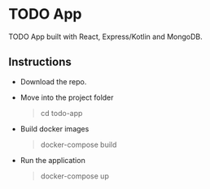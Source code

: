 # TODO App
TODO App built with React, Express/Kotlin and MongoDB.

## Instructions

- Download the repo.
- Move into the project folder

  > cd todo-app
  
- Build docker images

  > docker-compose build
- Run the application

  > docker-compose up
